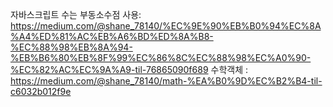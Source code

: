 자바스크립트 수는 부동소수점 사용: 
https://medium.com/@shane_78140/%EC%9E%90%EB%B0%94%EC%8A%A4%ED%81%AC%EB%A6%BD%ED%8A%B8-%EC%88%98%EB%8A%94-%EB%B6%80%EB%8F%99%EC%86%8C%EC%88%98%EC%A0%90-%EC%82%AC%EC%9A%A9-til-76865090f689
수학객체 :
https://medium.com/@shane_78140/math-%EA%B0%9D%EC%B2%B4-til-c6032b012f9e
